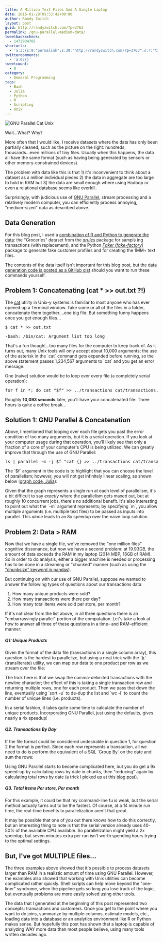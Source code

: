 ```yaml
---
title: A Million Text Files And A Single Laptop
date: 2016-01-28T09:53:42+00:00
author: Randy Zwitch
layout: post
guid: http://randyzwitch.com/?p=3763
permalink: /gnu-parallel-medium-data/
tweetbackscheck:
  - 1472934765
shorturls:
  - 'a:3:{s:9:"permalink";s:30:"http://randyzwitch.com/?p=3763";s:7:"tinyurl";s:26:"http://tinyurl.com/htak7zw";s:4:"isgd";s:19:"http://is.gd/RCjxqP";}'
twittercomments:
  - 'a:0:{}'
tweetcount:
  - 0
category:
  - General Programming
tags:
  - Bash
  - Julia
  - Python
  - R
  - Scripting
  - Unix
---
```

<div id="attachment_3770" style="width: 410px" class="wp-caption alignright">
  <img class="wp-image-3770 size-full" src="http://i0.wp.com/randyzwitch.com/wp-content/uploads/2016/01/million-files-size.png?fit=400%2C227" alt="GNU Parallel Cat Unix" srcset="http://i0.wp.com/randyzwitch.com/wp-content/uploads/2016/01/million-files-size.png?w=400 400w, http://i0.wp.com/randyzwitch.com/wp-content/uploads/2016/01/million-files-size.png?resize=150%2C85 150w, http://i0.wp.com/randyzwitch.com/wp-content/uploads/2016/01/million-files-size.png?resize=300%2C170 300w" sizes="(max-width: 400px) 100vw, 400px" data-recalc-dims="1" />

  <p class="wp-caption-text">
    Wait...What? Why?
  </p>
</div>

More often that I would like, I receive datasets where the data has only been partially cleaned, such as the picture on the right: hundreds, thousands...even millions of tiny files. Usually when this happens, the data all have the same format (such as having being generated by sensors or other memory-constrained devices).

The problem with data like this is that 1) it's inconvenient to think about a dataset as a million individual pieces 2) the data in aggregate are too large to hold in RAM but 3) the data are small enough where using Hadoop or even a relational database seems like overkill.

Surprisingly, with judicious use of <a href="http://www.gnu.org/software/parallel/" target="_blank">GNU Parallel</a>, stream processing and a relatively modern computer, you can efficiently process annoying, "medium-sized" data as described above.



## Data Generation

For this blog post, I used a <a href="https://gist.github.com/randyzwitch/c44ff2a76d81fa1e77cb" target="_blank">combination of R and Python to generate the data</a>: the "Groceries" dataset from the _<a href="https://cran.r-project.org/web/packages/arules/vignettes/arules.pdf" target="_blank">arules</a>_ package for sampls ing transactions (with replacement), and the Python _<a href="https://github.com/joke2k/faker" target="_blank">Faker (fake-factory)</a>_ package to generate fake customer profiles and for creating the 1MM+ text files.

The contents of the data itself isn't important for this blog post, but the <a href="https://gist.github.com/randyzwitch/c44ff2a76d81fa1e77cb" target="_blank">data generation code is posted as a GitHub gist</a> should you want to run these commands yourself.





## Problem 1: Concatenating (cat * >> out.txt ?!)

The <a href="http://man7.org/linux/man-pages/man1/cat.1.html" target="_blank">cat</a> utility in Unix-y systems is familiar to most anyone who has ever opened up a Terminal window. Take some or all of the files in a folder, concatenate them together....one big file. But something funny happens once you get enough files...

<pre class="p1"><span class="s1">$ cat * &gt;&gt; out.txt</span></pre>

<pre class="p1"><span class="s1">-bash: /bin/cat: Argument list too long</span></pre>

That's a fun thought...too many files for the computer to keep track of. As it turns out, many Unix tools will only accept about 10,000 arguments; the use of the asterisk in the \`cat\` command gets expanded before running, so the above statement passes 1,234,567 arguments to \`cat\` and you get an error message.

One (naive) solution would be to loop over every file (a completely serial operation):

<pre>for f in *; do cat "$f" &gt;&gt; ../transactions_cat/transactions.csv; done</pre>

Roughly **10,093 seconds** later, you'll have your concatenated file. Three hours is quite a coffee break...

## Solution 1: GNU Parallel & Concatenation

Above, I mentioned that looping over each file gets you past the error condition of too many arguments, but it is a serial operation. If you look at your computer usage during that operation, you'll likely see that only a fraction of a core of your computer's CPU is being utilized. We can greatly improve that through the use of GNU Parallel:

<pre>ls | parallel -m -j $f "cat {} &gt;&gt; ../transactions_cat/transactions.csv"</pre>

The \`$f\` argument in the code is to highlight that you can choose the level of parallelism; however, you will not get infinitely linear scaling, as shown below ([graph code, Julia](https://gist.github.com/randyzwitch/ee0f738b5895e059fa2a)):

<div id="cat">
</div>

Given that the graph represents a single run at each level of parallelism, it's a bit difficult to say _exactly_ where the parallelism gets maxed out, but at roughly 10 concurrent jobs, there's no additional benefit. It's also interesting to point out what the \`-m\` argument represents; by specifying \`m\`, you allow multiple arguments (i.e. multiple text files) to be passed as inputs into parallel. This _alone_ leads to an 8x speedup over the naive loop solution.

## Problem 2: Data > RAM

Now that we have a single file, we've removed the "one million files" cognitive dissonance, but now we have a second problem: at 19.93GB, the amount of data exceeds the RAM in my laptop (2014 MBP, 16GB of RAM). So in order to do analysis, either a bigger machine is needed or processing has to be done in a streaming or "chunked" manner (such as using the ["chunksize" keyword in pandas](http://pandas.pydata.org/pandas-docs/stable/io.html#iterating-through-files-chunk-by-chunk)).

But continuing on with our use of GNU Parallel, suppose we wanted to answer the following types of questions about our transactions data:

  1. How many unique products were sold?
  2. How many transactions were there per day?
  3. How many total items were sold per store, per month?

If it's not clear from the list above, in all three questions there is an "embarrassingly parallel" portion of the computation. Let's take a look at how to answer all three of these questions in a time- and RAM-efficient manner:

##### Q1: Unique Products

Given the format of the data file (transactions in a single column array), this question is the hardest to parallelize, but using a neat trick with the \`[tr](http://www.linfo.org/tr.html)\` (transliterate) utility, we can map our data to one product per row as we stream over the file:



The trick here is that we swap the comma-delimited transactions with the newline character; the effect of this is taking a single transaction row and returning multiple rows, one for each product. Then we pass that down the line, eventually using \`sort -u\` to de-dup the list and \`wc -l\` to count the number of unique lines (i.e. products).

In a serial fashion, it takes quite some time to calculate the number of unique products. Incorporating GNU Parallel, just using the defaults, gives nearly a 4x speedup!

##### Q2. Transactions By Day

If the file format could be considered undesirable in question 1, for question 2 the format is perfect. Since each row represents a transaction, all we need to do is perform the equivalent of a SQL \`Group By\` on the date and sum the rows:

Using GNU Parallel starts to become complicated here, but you do get a 9x speed-up by calculating rows by date in chunks, then "reducing" again by calculating total rows by date (a trick I picked up at this <a href="http://www.rankfocus.com/use-cpu-cores-linux-commands/" target="_blank">blog post</a>).

##### Q3. Total items Per store, Per month

For this example, it could be that my command-line fu is weak, but the serial method actually turns out to be the fastest. Of course, at a 14 minute run time, the real-time benefits to parallelization aren't that great.

It may be possible that one of you out there knows how to do this correctly, but an interesting thing to note is that the serial version already uses 40-50% of the available CPU available. So parallelization might yield a 2x speedup, but seven minutes extra per run isn't worth spending hours trying to the optimal settings.

## But, I've got MULTIPLE files...

The three examples above showed that it's possible to process datasets larger than RAM in a realistic amount of time using GNU Parallel. However, the examples also showed that working with Unix utilities can become complicated rather quickly. Shell scripts can help move beyond the "one-liner" syndrome, when the pipeline gets so long you lose track of the logic, but eventually problems are more easily solved using other tools.

The data that I generated at the beginning of this post represented two concepts: transactions and customers. Once you get to the point where you want to do joins, summarize by multiple columns, estimate models, etc., loading data into a database or an analytics environment like R or Python makes sense. But hopefully this post has shown that a laptop is capable of analyzing WAY more data than most people believe, using many tools written decades ago.
